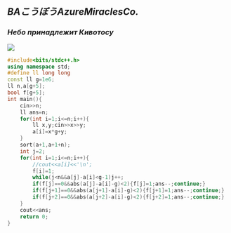 ## *BAこうぼうAzureMiraclesCo.*
### *Небо принадлежит Кивотосу*
![](https://img.picui.cn/free/2025/06/29/68612cccc666b.jpg)

```cpp
#include<bits/stdc++.h>
using namespace std;
#define ll long long
const ll g=1e6;
ll n,a[g+5];
bool f[g+5];
int main(){
    cin>>n;
    ll ans=n;
    for(int i=1;i<=n;i++){
        ll x,y;cin>>x>>y;
        a[i]=x*g+y;
    }
    sort(a+1,a+1+n);
    int j=2;
    for(int i=1;i<=n;i++){
        //cout<<a[i]<<'\n';
        f[i]=1;
        while(j<n&&a[j]-a[i]<g-1)j++;
        if(f[j]==0&&abs(a[j]-a[i]-g)<2){f[j]=1;ans--;continue;}
        if(f[j+1]==0&&abs(a[j+1]-a[i]-g)<2){f[j+1]=1;ans--;continue;}
        if(f[j+2]==0&&abs(a[j+2]-a[i]-g)<2){f[j+2]=1;ans--;continue;}
    }
    cout<<ans;
    return 0;
}
```
